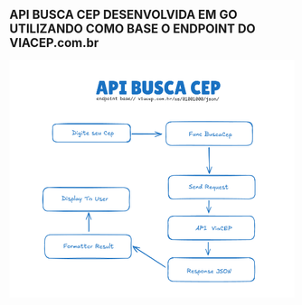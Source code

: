 ## API BUSCA CEP DESENVOLVIDA EM GO  UTILIZANDO COMO BASE O ENDPOINT DO VIACEP.com.br
![API BUSCA CEP DESENVOLVIDA EM GO  UTILIZANDO COMO BASE O ENDPOINT DO VIACEP.com.br](/assets/imgs/img.png)